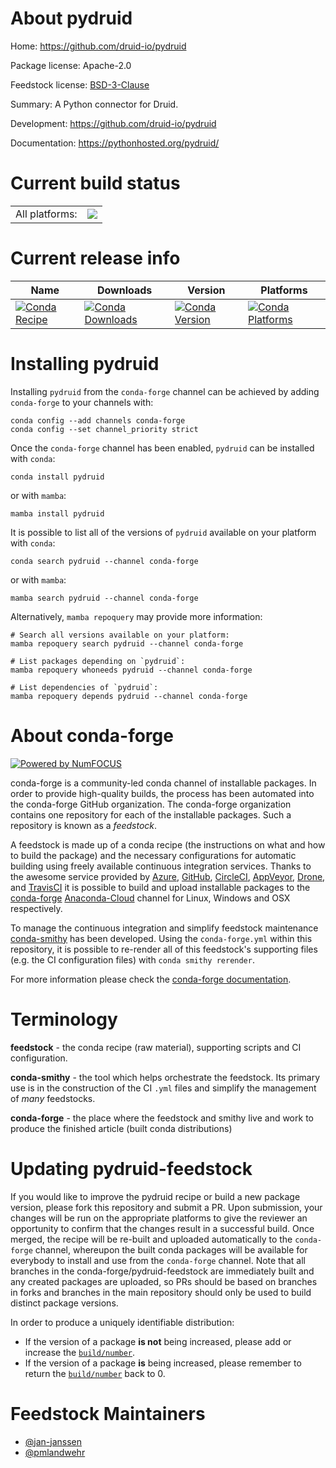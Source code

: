 About pydruid
=============

Home: https://github.com/druid-io/pydruid

Package license: Apache-2.0

Feedstock license: [BSD-3-Clause](https://github.com/conda-forge/pydruid-feedstock/blob/main/LICENSE.txt)

Summary: A Python connector for Druid.

Development: https://github.com/druid-io/pydruid

Documentation: https://pythonhosted.org/pydruid/

Current build status
====================


<table><tr><td>All platforms:</td>
    <td>
      <a href="https://dev.azure.com/conda-forge/feedstock-builds/_build/latest?definitionId=3239&branchName=main">
        <img src="https://dev.azure.com/conda-forge/feedstock-builds/_apis/build/status/pydruid-feedstock?branchName=main">
      </a>
    </td>
  </tr>
</table>

Current release info
====================

| Name | Downloads | Version | Platforms |
| --- | --- | --- | --- |
| [![Conda Recipe](https://img.shields.io/badge/recipe-pydruid-green.svg)](https://anaconda.org/conda-forge/pydruid) | [![Conda Downloads](https://img.shields.io/conda/dn/conda-forge/pydruid.svg)](https://anaconda.org/conda-forge/pydruid) | [![Conda Version](https://img.shields.io/conda/vn/conda-forge/pydruid.svg)](https://anaconda.org/conda-forge/pydruid) | [![Conda Platforms](https://img.shields.io/conda/pn/conda-forge/pydruid.svg)](https://anaconda.org/conda-forge/pydruid) |

Installing pydruid
==================

Installing `pydruid` from the `conda-forge` channel can be achieved by adding `conda-forge` to your channels with:

```
conda config --add channels conda-forge
conda config --set channel_priority strict
```

Once the `conda-forge` channel has been enabled, `pydruid` can be installed with `conda`:

```
conda install pydruid
```

or with `mamba`:

```
mamba install pydruid
```

It is possible to list all of the versions of `pydruid` available on your platform with `conda`:

```
conda search pydruid --channel conda-forge
```

or with `mamba`:

```
mamba search pydruid --channel conda-forge
```

Alternatively, `mamba repoquery` may provide more information:

```
# Search all versions available on your platform:
mamba repoquery search pydruid --channel conda-forge

# List packages depending on `pydruid`:
mamba repoquery whoneeds pydruid --channel conda-forge

# List dependencies of `pydruid`:
mamba repoquery depends pydruid --channel conda-forge
```


About conda-forge
=================

[![Powered by
NumFOCUS](https://img.shields.io/badge/powered%20by-NumFOCUS-orange.svg?style=flat&colorA=E1523D&colorB=007D8A)](https://numfocus.org)

conda-forge is a community-led conda channel of installable packages.
In order to provide high-quality builds, the process has been automated into the
conda-forge GitHub organization. The conda-forge organization contains one repository
for each of the installable packages. Such a repository is known as a *feedstock*.

A feedstock is made up of a conda recipe (the instructions on what and how to build
the package) and the necessary configurations for automatic building using freely
available continuous integration services. Thanks to the awesome service provided by
[Azure](https://azure.microsoft.com/en-us/services/devops/), [GitHub](https://github.com/),
[CircleCI](https://circleci.com/), [AppVeyor](https://www.appveyor.com/),
[Drone](https://cloud.drone.io/welcome), and [TravisCI](https://travis-ci.com/)
it is possible to build and upload installable packages to the
[conda-forge](https://anaconda.org/conda-forge) [Anaconda-Cloud](https://anaconda.org/)
channel for Linux, Windows and OSX respectively.

To manage the continuous integration and simplify feedstock maintenance
[conda-smithy](https://github.com/conda-forge/conda-smithy) has been developed.
Using the ``conda-forge.yml`` within this repository, it is possible to re-render all of
this feedstock's supporting files (e.g. the CI configuration files) with ``conda smithy rerender``.

For more information please check the [conda-forge documentation](https://conda-forge.org/docs/).

Terminology
===========

**feedstock** - the conda recipe (raw material), supporting scripts and CI configuration.

**conda-smithy** - the tool which helps orchestrate the feedstock.
                   Its primary use is in the construction of the CI ``.yml`` files
                   and simplify the management of *many* feedstocks.

**conda-forge** - the place where the feedstock and smithy live and work to
                  produce the finished article (built conda distributions)


Updating pydruid-feedstock
==========================

If you would like to improve the pydruid recipe or build a new
package version, please fork this repository and submit a PR. Upon submission,
your changes will be run on the appropriate platforms to give the reviewer an
opportunity to confirm that the changes result in a successful build. Once
merged, the recipe will be re-built and uploaded automatically to the
`conda-forge` channel, whereupon the built conda packages will be available for
everybody to install and use from the `conda-forge` channel.
Note that all branches in the conda-forge/pydruid-feedstock are
immediately built and any created packages are uploaded, so PRs should be based
on branches in forks and branches in the main repository should only be used to
build distinct package versions.

In order to produce a uniquely identifiable distribution:
 * If the version of a package **is not** being increased, please add or increase
   the [``build/number``](https://docs.conda.io/projects/conda-build/en/latest/resources/define-metadata.html#build-number-and-string).
 * If the version of a package **is** being increased, please remember to return
   the [``build/number``](https://docs.conda.io/projects/conda-build/en/latest/resources/define-metadata.html#build-number-and-string)
   back to 0.

Feedstock Maintainers
=====================

* [@jan-janssen](https://github.com/jan-janssen/)
* [@pmlandwehr](https://github.com/pmlandwehr/)

